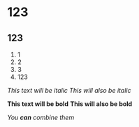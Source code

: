 # 123  
## 123 
1. 1  
2. 2
3. 3
4. 123

*This text will be italic*
_This will also be italic_

**This text will be bold**
__This will also be bold__

_You **can** combine them_
